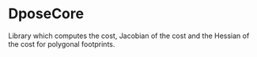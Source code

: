 # DposeCore

Library which computes the cost, Jacobian of the cost and the Hessian of the cost for polygonal footprints.